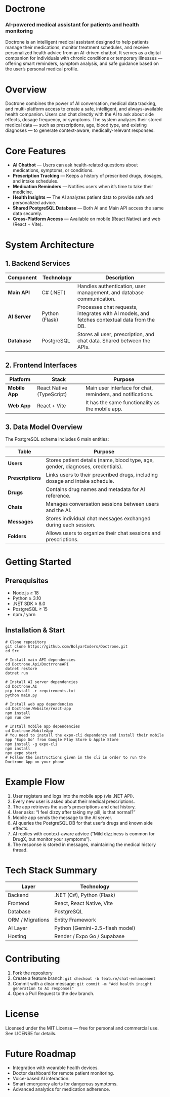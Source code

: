 # Doctrone

### AI-powered medical assistant for patients and health monitoring

Doctrone is an intelligent medical assistant designed to help patients manage their medications, monitor treatment schedules, and receive personalized health advice from an AI-driven chatbot.
It serves as a digital companion for individuals with chronic conditions or temporary illnesses — offering smart reminders, symptom analysis, and safe guidance based on the user’s personal medical profile.

# Overview
Doctrone combines the power of AI conversation, medical data tracking, and multi-platform access to create a safe, intelligent, and always-available health companion.
Users can chat directly with the AI to ask about side effects, dosage frequency, or symptoms.
The system analyzes their stored medical data — such as prescriptions, age, blood type, and existing diagnoses — to generate context-aware, medically-relevant responses.

# Core Features
- **AI Chatbot** — Users can ask health-related questions about medications, symptoms, or conditions.
- **Prescription Tracking** — Keeps a history of prescribed drugs, dosages, and intake schedules.
- **Medication Reminders** — Notifies users when it’s time to take their medicine.
- **Health Insights** — The AI analyzes patient data to provide safe and personalized advice.
- **Shared PostgreSQL Database** — Both AI and Main API access the same data securely.
- **Cross-Platform Access** — Available on mobile (React Native) and web (React + Vite).

# System Architecture
## 1. Backend Services
| Component     | Technology       | Description                                                                                  |
| ------------- | ---------------- | -------------------------------------------------------------------------------------------- |
| **Main API**  | C# (.NET)        | Handles authentication, user management, and database communication.                         |
| **AI Server** | Python (Flask)   | Processes chat requests, integrates with AI models, and fetches contextual data from the DB. |
| **Database**  | PostgreSQL       | Stores all user, prescription, and chat data. Shared between the APIs.                       |

## 2. Frontend Interfaces
| Platform          | Stack                     | Purpose                                                                            |
| ----------------- | ------------------------- | ---------------------------------------------------------------------------------- |
| **Mobile App**    | React Native (TypeScript) | Main user interface for chat, reminders, and notifications.                        |
| **Web App**       | React + Vite              | It has the same functionality as the mobile app.                                   |

## 3. Data Model Overview
The PostgreSQL schema includes 6 main entities:

| Table             | Purpose                                                                         |
| ----------------- | ------------------------------------------------------------------------------- |
| **Users**         | Stores patient details (name, blood type, age, gender, diagnoses, credentials). |
| **Prescriptions** | Links users to their prescribed drugs, including dosage and intake schedule.    |
| **Drugs**         | Contains drug names and metadata for AI reference.                              |
| **Chats**         | Manages conversation sessions between users and the AI.                         |
| **Messages**      | Stores individual chat messages exchanged during each session.                  |
| **Folders**       | Allows users to organize their chat sessions and prescriptions.                 |

# Getting Started
## Prerequisites
- Node.js ≥ 18
- Python ≥ 3.10
- .NET SDK ≥ 8.0
- PostgreSQL ≥ 15
- npm / yarn

## Installation & Start
`# Clone repository`  
`git clone https://github.com/BolyarCoders/Doctrone.git`  
`cd Src`  

`# Install main API dependencies`  
`cd Doctrone.Api/DoctrroneAPI`   
`dotnet restore`   
`dotnet run`   

`# Install AI server dependencies`    
`cd Doctrone.AI`    
`pip install -r requirements.txt`   
`python main.py`  

`# Install web app dependencies`   
`cd Doctrone.Website/react-app`   
`npm install`   
`npm run dev`    

`# Install mobile app dependencies`    
`cd Doctrone.MobileApp`   
`# You need to install the expo-cli dependency and install their mobile app 'Expo Go' from Google Play Store & Apple Store`   
`npm install -g expo-cli`  
`npm install`   
`npx expo start`   
`# Follow the instructions given in the cli in order to run the Doctrone App on your phone`   

# Example Flow
1. User registers and logs into the mobile app (via .NET API).
2. Every new user is asked about their medical prescriptions.
3. The app retrieves the user’s prescriptions and chat history.
4. User asks: “I feel dizzy after taking my pill, is that normal?”
5. Mobile app sends the message to the AI server.
6. AI queries the PostgreSQL DB for that user’s drugs and known side effects.
7. AI replies with context-aware advice (“Mild dizziness is common for DrugX, but monitor your symptoms”).
8. The response is stored in messages, maintaining the medical history thread.

# Tech Stack Summary
| Layer            | Technology                                 |
| ---------------- | ------------------------------------------ |
| Backend          | .NET (C#), Python (Flask)                  |
| Frontend         | React, React Native, Vite                  |
| Database         | PostgreSQL                                 |
| ORM / Migrations | Entity Framework                           |
| AI Layer         | Python (Gemini-2.5-flash model)            |
| Hosting          | Render / Expo Go / Supabase                |

# Contributing
1. Fork the repository
2. Create a feature branch:
`git checkout -b feature/chat-enhancement`
3. Commit with a clear message:
`git commit -m "Add health insight generation to AI responses"`
4. Open a Pull Request to the dev branch.

# License
Licensed under the MIT License — free for personal and commercial use.
See LICENSE for details.

# Future Roadmap
- Integration with wearable health devices.
- Doctor dashboard for remote patient monitoring.
- Voice-based AI interaction.
- Smart emergency alerts for dangerous symptoms.
- Advanced analytics for medication adherence.
